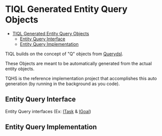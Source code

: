 # TIQL Generated Entity Query Objects

<!-- TOC -->

- [TIQL Generated Entity Query Objects](#tiql-generated-entity-query-objects)
    - [Entity Query Interface](#entity-query-interface)
    - [Entity Query Implementation](#entity-query-implementation)

<!-- /TOC -->

TIQL builds on the concept of "Q" objects from
[Querydsl](http://www.querydsl.com/).

These Objects are meant to be automatically generated from the actual
entity objects.

TQHS is the reference implementation project that accomplishes this 
auto generation (by running in the background as you code).

## Entity Query Interface

Entity Query interfaces (Ex: [ITask](../examples/tqhs/task.md#entity-query-interface)
& [IGoal](../examples/tqhs/goal.md#entity-query-interface))

## Entity Query Implementation



